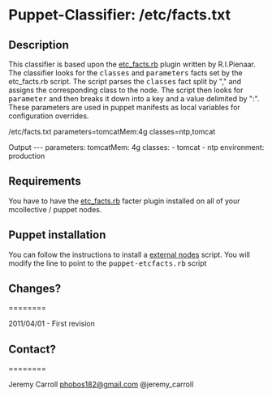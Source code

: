 # Puppet-Classifier: /etc/facts.txt

## Description

This classifier is based upon the [etc_facts.rb](https://github.com/ripienaar/facter-facts/blob/master/etcfacts/etc_facts.rb) plugin written by R.I.Pienaar. The classifier looks for the <tt>classes</tt> and <tt>parameters</tt> facts set by the etc_facts.rb script. The script parses the <tt>classes</tt> fact split by "," and assigns the corresponding class to the node. The script then looks for <tt>parameter</tt> and then breaks it down into a key and a value delimited by ":". These parameters are used in puppet manifests as local variables for configuration overrides.

/etc/facts.txt
     parameters=tomcatMem:4g
     classes=ntp,tomcat

Output
     --- 
       parameters: 
         tomcatMem: 4g
       classes: 
         - tomcat
         - ntp
       environment: production

## Requirements

You have to have the [etc_facts.rb](https://github.com/ripienaar/facter-facts/blob/master/etcfacts/etc_facts.rb) facter plugin installed on all of your mcollective / puppet nodes.

## Puppet installation

You can follow the instructions to install a [external nodes](http://docs.puppetlabs.com/guides/external_nodes.html) script. You will modify the line to point to the <tt>puppet-etcfacts.rb</tt> script
     
## Changes?
========

2011/04/01 - First revision

## Contact?
========

Jeremy Carroll <phobos182@gmail.com> @jeremy_carroll
